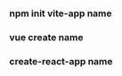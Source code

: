 <!-- vite创建vue项目 -->
### npm init vite-app name
<!-- vuecli 创建vue项目 -->
### vue create name
<!-- react脚手架创建react项目 -->
### create-react-app name
